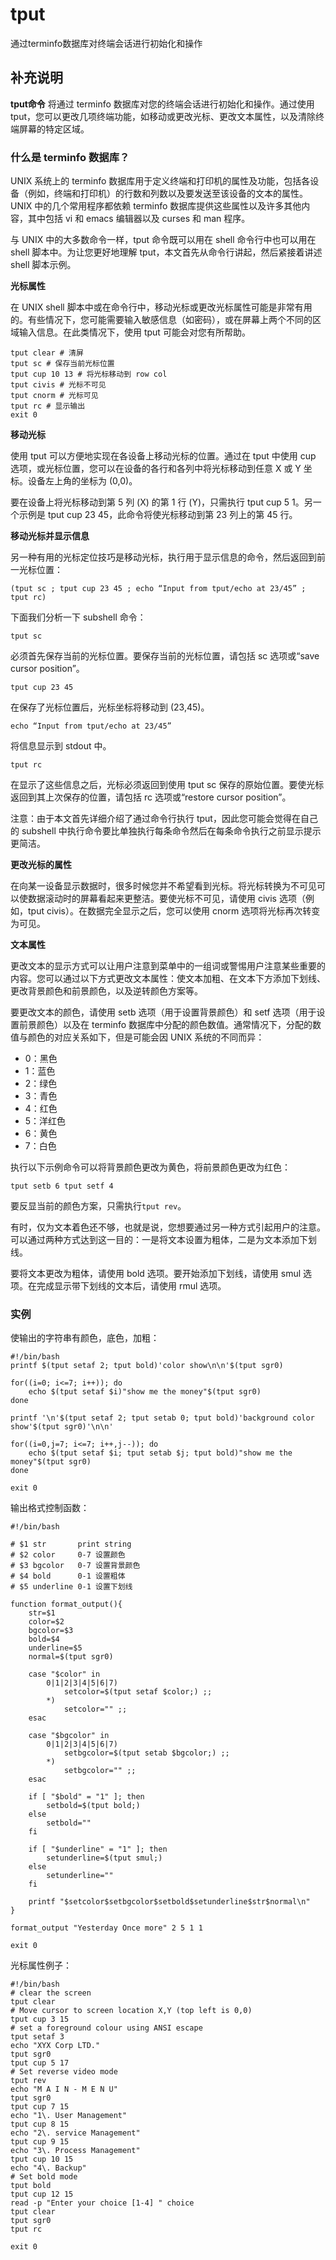 tput
===

通过terminfo数据库对终端会话进行初始化和操作

## 补充说明

**tput命令** 将通过 terminfo 数据库对您的终端会话进行初始化和操作。通过使用 tput，您可以更改几项终端功能，如移动或更改光标、更改文本属性，以及清除终端屏幕的特定区域。

### 什么是 terminfo 数据库？  

UNIX 系统上的 terminfo 数据库用于定义终端和打印机的属性及功能，包括各设备（例如，终端和打印机）的行数和列数以及要发送至该设备的文本的属性。UNIX 中的几个常用程序都依赖 terminfo 数据库提供这些属性以及许多其他内容，其中包括 vi 和 emacs 编辑器以及 curses 和 man 程序。

与 UNIX 中的大多数命令一样，tput 命令既可以用在 shell 命令行中也可以用在 shell 脚本中。为让您更好地理解 tput，本文首先从命令行讲起，然后紧接着讲述 shell 脚本示例。

 **光标属性** 

在 UNIX shell 脚本中或在命令行中，移动光标或更改光标属性可能是非常有用的。有些情况下，您可能需要输入敏感信息（如密码），或在屏幕上两个不同的区域输入信息。在此类情况下，使用 tput 可能会对您有所帮助。

```shell
tput clear # 清屏
tput sc # 保存当前光标位置
tput cup 10 13 # 将光标移动到 row col
tput civis # 光标不可见
tput cnorm # 光标可见
tput rc # 显示输出
exit 0
```

 **移动光标** 

使用 tput 可以方便地实现在各设备上移动光标的位置。通过在 tput 中使用 cup 选项，或光标位置，您可以在设备的各行和各列中将光标移动到任意 X 或 Y 坐标。设备左上角的坐标为 (0,0)。

要在设备上将光标移动到第 5 列 (X) 的第 1 行 (Y)，只需执行 tput cup 5 1。另一个示例是 tput cup 23 45，此命令将使光标移动到第 23 列上的第 45 行。

 **移动光标并显示信息** 

另一种有用的光标定位技巧是移动光标，执行用于显示信息的命令，然后返回到前一光标位置：

```shell
(tput sc ; tput cup 23 45 ; echo “Input from tput/echo at 23/45” ; tput rc)
```

下面我们分析一下 subshell 命令：

```shell
tput sc
```

必须首先保存当前的光标位置。要保存当前的光标位置，请包括 sc 选项或“save cursor position”。

```shell
tput cup 23 45
```

在保存了光标位置后，光标坐标将移动到 (23,45)。

```shell
echo “Input from tput/echo at 23/45”
```

将信息显示到 stdout 中。

```shell
tput rc
```

在显示了这些信息之后，光标必须返回到使用 tput sc 保存的原始位置。要使光标返回到其上次保存的位置，请包括 rc 选项或“restore cursor position”。

注意：由于本文首先详细介绍了通过命令行执行 tput，因此您可能会觉得在自己的 subshell 中执行命令要比单独执行每条命令然后在每条命令执行之前显示提示更简洁。

 **更改光标的属性** 

在向某一设备显示数据时，很多时候您并不希望看到光标。将光标转换为不可见可以使数据滚动时的屏幕看起来更整洁。要使光标不可见，请使用 civis 选项（例如，tput civis）。在数据完全显示之后，您可以使用 cnorm 选项将光标再次转变为可见。

 **文本属性** 

更改文本的显示方式可以让用户注意到菜单中的一组词或警惕用户注意某些重要的内容。您可以通过以下方式更改文本属性：使文本加粗、在文本下方添加下划线、更改背景颜色和前景颜色，以及逆转颜色方案等。

要更改文本的颜色，请使用 setb 选项（用于设置背景颜色）和 setf 选项（用于设置前景颜色）以及在 terminfo 数据库中分配的颜色数值。通常情况下，分配的数值与颜色的对应关系如下，但是可能会因 UNIX 系统的不同而异：

*   0：黑色
*   1：蓝色
*   2：绿色
*   3：青色
*   4：红色
*   5：洋红色
*   6：黄色
*   7：白色

执行以下示例命令可以将背景颜色更改为黄色，将前景颜色更改为红色：

```shell
tput setb 6 tput setf 4
```

要反显当前的颜色方案，只需执行`tput rev`。

有时，仅为文本着色还不够，也就是说，您想要通过另一种方式引起用户的注意。可以通过两种方式达到这一目的：一是将文本设置为粗体，二是为文本添加下划线。

要将文本更改为粗体，请使用 bold 选项。要开始添加下划线，请使用 smul 选项。在完成显示带下划线的文本后，请使用 rmul 选项。

### 实例  

使输出的字符串有颜色，底色，加粗：

```shell
#!/bin/bash
printf $(tput setaf 2; tput bold)'color show\n\n'$(tput sgr0)

for((i=0; i<=7; i++)); do
    echo $(tput setaf $i)"show me the money"$(tput sgr0)
done

printf '\n'$(tput setaf 2; tput setab 0; tput bold)'background color show'$(tput sgr0)'\n\n'

for((i=0,j=7; i<=7; i++,j--)); do
    echo $(tput setaf $i; tput setab $j; tput bold)"show me the money"$(tput sgr0)
done

exit 0
```

输出格式控制函数：

```shell
#!/bin/bash

# $1 str       print string
# $2 color     0-7 设置颜色
# $3 bgcolor   0-7 设置背景颜色
# $4 bold      0-1 设置粗体
# $5 underline 0-1 设置下划线

function format_output(){
    str=$1
    color=$2
    bgcolor=$3
    bold=$4
    underline=$5
    normal=$(tput sgr0)

    case "$color" in
        0|1|2|3|4|5|6|7)
            setcolor=$(tput setaf $color;) ;;
        *)
            setcolor="" ;;
    esac

    case "$bgcolor" in
        0|1|2|3|4|5|6|7)
            setbgcolor=$(tput setab $bgcolor;) ;;
        *)
            setbgcolor="" ;;
    esac

    if [ "$bold" = "1" ]; then
        setbold=$(tput bold;)
    else
        setbold=""
    fi

    if [ "$underline" = "1" ]; then
        setunderline=$(tput smul;)
    else
        setunderline=""
    fi

    printf "$setcolor$setbgcolor$setbold$setunderline$str$normal\n"
}

format_output "Yesterday Once more" 2 5 1 1

exit 0
```

光标属性例子：

```shell
#!/bin/bash
# clear the screen
tput clear
# Move cursor to screen location X,Y (top left is 0,0)
tput cup 3 15
# set a foreground colour using ANSI escape
tput setaf 3
echo "XYX Corp LTD."
tput sgr0
tput cup 5 17
# Set reverse video mode
tput rev
echo "M A I N - M E N U"
tput sgr0
tput cup 7 15
echo "1\. User Management"
tput cup 8 15
echo "2\. service Management"
tput cup 9 15
echo "3\. Process Management"
tput cup 10 15
echo "4\. Backup"
# Set bold mode
tput bold
tput cup 12 15
read -p "Enter your choice [1-4] " choice
tput clear
tput sgr0
tput rc

exit 0
```


<!-- Linux命令行搜索引擎：https://jaywcjlove.github.io/linux-command/ -->